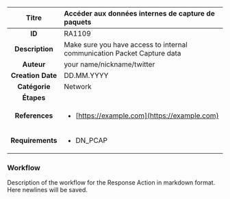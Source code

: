 | Titre                       | Accéder aux données internes de capture de paquets         |
|:---------------------------:|:--------------------|
| **ID**                      | RA1109            |
| **Description**             | Make sure you have access to internal communication Packet Capture data   |
| **Auteur**                  | your name/nickname/twitter        |
| **Creation Date**           | DD.MM.YYYY |
| **Catégorie**                | Network      |
| **Étapes**                   || 
| **References** |<ul><li>[https://example.com](https://example.com)</li></ul>|
| **Requirements** |<ul><li>DN_PCAP</li></ul>|

### Workflow

Description of the workflow for the Response Action in markdown format.  
Here newlines will be saved.  
